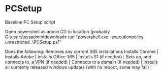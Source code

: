 # PCSetup
Baseline PC Setup script

Open powershell as admin
CD to location (probably C:\users\sysadmin\downloads
run "powershell.exe -executionpolicy unrestricted .\PCSetup.ps1"

Does the following:
  Removes any current 365 installations
  Installs Chrome |
  Installs Adobe |
  Installs Office 365 |
  Installs S1 (if needed) |
  Sets up, and connects to, a VPN (if needed) |
  Connects to a domain (If needed) |
  Installs all currently released windows updates (with no reboot, some may fail)  |

